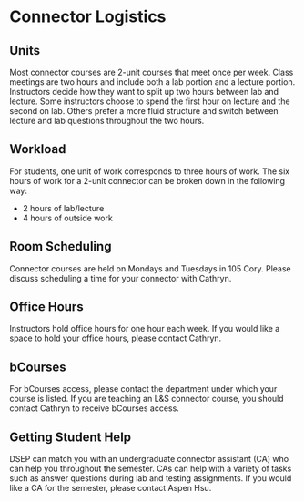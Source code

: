 # Connector Logistics

## Units

Most connector courses are 2-unit courses that meet once per week. Class meetings are two hours and include both a lab portion and a lecture portion. Instructors decide how they want to split up two hours between lab and lecture. Some instructors choose to spend the first hour on lecture and the second on lab. Others prefer a more fluid structure and switch between lecture and lab questions throughout the two hours.

## Workload

For students, one unit of work corresponds to three hours of work. The six hours of work for a 2-unit connector can be broken down in the following way:

* 2 hours of lab/lecture
* 4 hours of outside work

## Room Scheduling

Connector courses are held on Mondays and Tuesdays in 105 Cory. Please discuss scheduling a time for your connector with Cathryn.

## Office Hours

Instructors hold office hours for one hour each week. If you would like a space to hold your office hours, please contact Cathryn. 

## bCourses

For bCourses access, please contact the department under which your course is listed. If you are teaching an L&S connector course, you should contact Cathryn to receive bCourses access.

## Getting Student Help

DSEP can match you with an undergraduate connector assistant \(CA\) who can help you throughout the semester. CAs can help with a variety of tasks such as answer questions during lab and testing assignments. If you would like a CA for the semester, please contact Aspen Hsu. 



